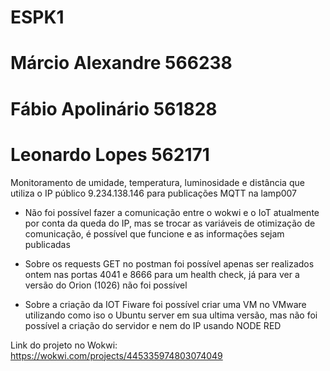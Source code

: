 # ESPK1

# Márcio Alexandre 566238
# Fábio Apolinário 561828
# Leonardo Lopes 562171

Monitoramento de umidade, temperatura, luminosidade e distância que utiliza o IP público 9.234.138.146 para publicações MQTT na lamp007

- Não foi possível fazer a comunicação entre o wokwi e o IoT atualmente por conta da queda do IP, mas se trocar as variáveis de otimização de comunicação, é possível que funcione e as informações sejam publicadas

- Sobre os requests GET no postman foi possível apenas ser realizados ontem nas portas 4041 e 8666 para um health check, já para ver a versão do Orion (1026) não foi possível

- Sobre a criação da IOT Fiware foi possível criar uma VM no VMware utilizando como iso o Ubuntu server em sua ultima versão, mas não foi possível a criação do servidor e nem do IP usando NODE RED

Link do projeto no Wokwi: https://wokwi.com/projects/445335974803074049
